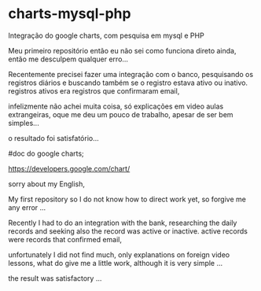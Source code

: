 # charts-mysql-php
Integração do google charts, com pesquisa em mysql e PHP

Meu primeiro repositório então eu não sei como funciona direto ainda, então me desculpem qualquer erro...

Recentemente precisei fazer uma integração com o banco, 
pesquisando os registros diários e buscando também se o registro estava ativo ou inativo.
registros ativos era registros que confirmaram email,

infelizmente não achei muita coisa, só explicações em video aulas extrangeiras, oque me deu um pouco de trabalho,
apesar de ser bem simples...

o resultado foi satisfatório...

#doc do google charts;

https://developers.google.com/chart/

sorry about my English,

My first repository so I do not know how to direct work yet, so forgive me any error ...

Recently I had to do an integration with the bank,
researching the daily records and seeking also the record was active or inactive.
active records were records that confirmed email,

unfortunately I did not find much, only explanations on foreign video lessons, what do give me a little work,
although it is very simple ...

the result was satisfactory ...
